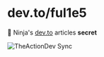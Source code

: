 # dev.to/ful1e5

🤫 Ninja's [dev.to](dev.to/ful1e5/) articles **secret**

![TheActionDev Sync](https://github.com/ful1e5/TheActionDev-template/workflows/TheActionDev%20Sync/badge.svg)
